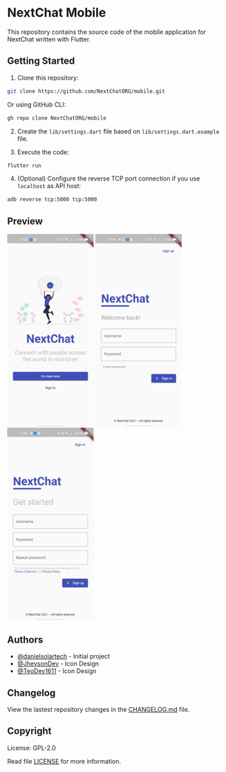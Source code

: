 # NextChat Mobile
This repository contains the source code of the mobile application for NextChat written with Flutter.

## Getting Started
1. Clone this repository:
```sh
git clone https://github.com/NextChatORG/mobile.git
```
Or using GitHub CLI:
```sh
gh repo clone NextChatORG/mobile
```

2. Create the `lib/settings.dart` file based on `lib/settings.dart.example` file.

3. Execute the code:
```sh
flutter run
```

4. (Optional) Configure the reverse TCP port connection if you use `localhost` as API host:
```sh
adb reverse tcp:5000 tcp:5000
```

## Preview

<img src="./preview/welcome_screen.jpg" width="200" /> <img src="./preview/sign_in_screen.jpg" width="200" /> <img src="./preview/sign_up_screen.jpg" width="200" />

## Authors
-   [@danielsolartech](https://github.com/danielsolartech) - Initial project
-   [@JheysonDev](https://github.com/JheysonDev) - Icon Design
-   [@TeoDev1611](https://github.com/TeoDev1611) - Icon Design

## Changelog
View the lastest repository changes in the [CHANGELOG.md](./CHANGELOG.md) file.

## Copyright
License: GPL-2.0

Read file [LICENSE](./LICENSE) for more information.
